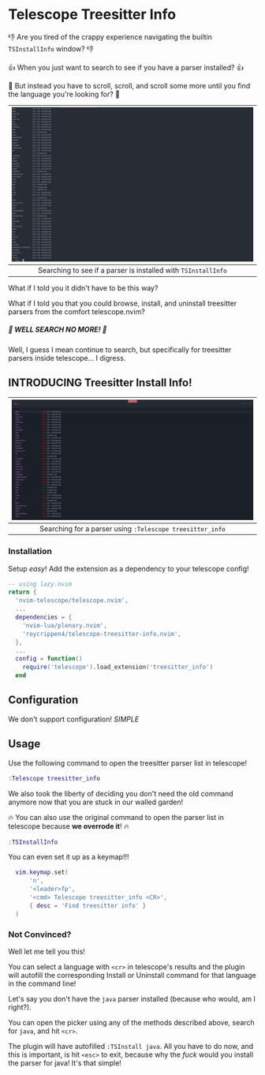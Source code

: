 # Telescope Treesitter Info

👎 Are you tired of the crappy experience navigating the builtin `TSInstallInfo` window? 👎

👍 When you just want to search to see if you have a parser installed? 👍

🚫 But instead you have to scroll, scroll, and scroll some more until you find the language you're looking for? 🚫

| ![shit](https://github.com/roycrippen4/telescope-treesitter-info.nvim/blob/images/old.png "Old") |
| :----------------------------------------------------------------------------------------------: |
|                  Searching to see if a parser is installed with `TSInstallInfo`                  |

What if I told you it didn't have to be this way?

What if I told you that you could browse, install, and uninstall treesitter parsers from the comfort telescope.nvim?

##### :rocket: WELL SEARCH NO MORE! :rocket:

Well, I guess I mean continue to search, but specifically for treesitter parsers inside telescope... I digress.

## INTRODUCING Treesitter Install Info!

| ![good](https://github.com/roycrippen4/telescope-treesitter-info.nvim/blob/images/picker.png "New") |
| :-------------------------------------------------------------------------------------------------: |
|                      Searching for a parser using `:Telescope treesitter_info`                      |

### Installation

Setup _easy_! Add the extension as a dependency to your telescope config!

```lua
-- using lazy.nvim
return {
  'nvim-telescope/telescope.nvim',
  ...
  dependencies = {
    'nvim-lua/plenary.nvim',
    'roycrippen4/telescope-treesitter-info.nvim',
  },
  ...
  config = function()
    require('telescope').load_extension('treesitter_info')
  end
```

## Configuration

We don't support configuration! _SIMPLE_

## Usage

Use the following command to open the treesitter parser list in telescope!

```lua
:Telescope treesitter_info
```

We also took the liberty of deciding you don't need the old command anymore now that you are stuck in our walled garden!

:fire: You can also use the original command to open the parser list in telescope because **we overrode it**! :fire:

```lua
:TSInstallInfo
```

You can even set it up as a keymap!!!

```lua
  vim.keymap.set(
      'n',
      '<leader>fp',
      '<cmd> Telescope treesitter_info <CR>',
      { desc = 'Find treesitter info' }
  )
```

### Not Convinced?

Well let me tell you this!

You can select a language with `<cr>` in telescope's results and the plugin will autofill the corresponding Install or Uninstall command for that language in the command line!

Let's say you don't have the `java` parser installed (because who would, am I right?).

You can open the picker using any of the methods described above, search for `java`, and hit `<cr>`.

The plugin will have autofilled `:TSInstall java`.
All you have to do now, and this is important, is hit `<esc>` to exit, because why the _fuck_ would you install the parser for java! It's that simple!
